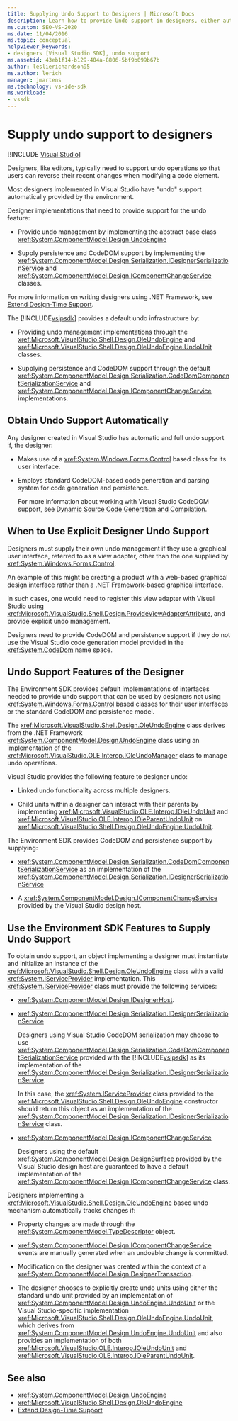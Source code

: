 ```yaml
---
title: Supplying Undo Support to Designers | Microsoft Docs
description: Learn how to provide Undo support in designers, either automatically or by using features in the Visual Studio SDK.
ms.custom: SEO-VS-2020
ms.date: 11/04/2016
ms.topic: conceptual
helpviewer_keywords:
- designers [Visual Studio SDK], undo support
ms.assetid: 43eb1f14-b129-404a-8806-5bf9b099b67b
author: leslierichardson95
ms.author: lerich
manager: jmartens
ms.technology: vs-ide-sdk
ms.workload:
- vssdk
---
```

# Supply undo support to designers

 [!INCLUDE [Visual Studio](~/includes/applies-to-version/vs-windows-only.md)]

Designers, like editors, typically need to support undo operations so that users can reverse their recent changes when modifying a code element.

Most designers implemented in Visual Studio have "undo" support automatically provided by the environment.

Designer implementations that need to provide support for the undo feature:

- Provide undo management by implementing the abstract base class <xref:System.ComponentModel.Design.UndoEngine>

- Supply persistence and CodeDOM support by implementing the <xref:System.ComponentModel.Design.Serialization.IDesignerSerializationService> and  <xref:System.ComponentModel.Design.IComponentChangeService> classes.

For more information on writing designers using .NET Framework, see [Extend Design-Time Support](/previous-versions/37899azc(v=vs.140)).

The [!INCLUDE[vsipsdk](../extensibility/includes/vsipsdk_md.md)] provides a default undo infrastructure by:

- Providing undo management implementations through the <xref:Microsoft.VisualStudio.Shell.Design.OleUndoEngine> and <xref:Microsoft.VisualStudio.Shell.Design.OleUndoEngine.UndoUnit> classes.

- Supplying persistence and CodeDOM support through the default <xref:System.ComponentModel.Design.Serialization.CodeDomComponentSerializationService> and <xref:System.ComponentModel.Design.IComponentChangeService> implementations.

## Obtain Undo Support Automatically

Any designer created in Visual Studio has automatic and full undo support if, the designer:

- Makes use of a <xref:System.Windows.Forms.Control> based class for its user interface.

- Employs standard CodeDOM-based code generation and parsing system for code generation and persistence.

   For more information about working with Visual Studio CodeDOM support, see [Dynamic Source Code Generation and Compilation](/dotnet/framework/reflection-and-codedom/dynamic-source-code-generation-and-compilation).

## When to Use Explicit Designer Undo Support
 Designers must supply their own undo management if they use a graphical user interface, referred to as a view adapter, other than the one supplied by <xref:System.Windows.Forms.Control>.

 An example of this might be creating a product with a web-based graphical design interface rather than a .NET Framework-based graphical interface.

 In such cases, one would need to register this view adapter with Visual Studio using <xref:Microsoft.VisualStudio.Shell.Design.ProvideViewAdapterAttribute>, and provide explicit undo management.

 Designers need to provide CodeDOM and persistence support if they do not use the Visual Studio code generation model provided in the <xref:System.CodeDom> name space.

## Undo Support Features of the Designer
 The Environment SDK provides default implementations of interfaces needed to provide undo support that can be used by designers not using <xref:System.Windows.Forms.Control> based classes for their user interfaces or the standard CodeDOM and persistence model.

 The <xref:Microsoft.VisualStudio.Shell.Design.OleUndoEngine> class derives from the .NET Framework <xref:System.ComponentModel.Design.UndoEngine> class using an implementation of the <xref:Microsoft.VisualStudio.OLE.Interop.IOleUndoManager> class to manage undo operations.

 Visual Studio provides the following feature to designer undo:

- Linked undo functionality across multiple designers.

- Child units within a designer can interact with their parents by implementing <xref:Microsoft.VisualStudio.OLE.Interop.IOleUndoUnit> and <xref:Microsoft.VisualStudio.OLE.Interop.IOleParentUndoUnit> on <xref:Microsoft.VisualStudio.Shell.Design.OleUndoEngine.UndoUnit>.

The Environment SDK provides CodeDOM and persistence support by supplying:

- <xref:System.ComponentModel.Design.Serialization.CodeDomComponentSerializationService> as an implementation of the <xref:System.ComponentModel.Design.Serialization.IDesignerSerializationService>

- A <xref:System.ComponentModel.Design.IComponentChangeService> provided by the Visual Studio design host.

## Use the Environment SDK Features to Supply Undo Support

To obtain undo support, an object implementing a designer must instantiate and initialize an instance of the <xref:Microsoft.VisualStudio.Shell.Design.OleUndoEngine> class with a valid <xref:System.IServiceProvider> implementation. This <xref:System.IServiceProvider> class must provide the following services:

- <xref:System.ComponentModel.Design.IDesignerHost>.

- <xref:System.ComponentModel.Design.Serialization.IDesignerSerializationService>

   Designers using Visual Studio CodeDOM serialization may choose to use <xref:System.ComponentModel.Design.Serialization.CodeDomComponentSerializationService> provided with the [!INCLUDE[vsipsdk](../extensibility/includes/vsipsdk_md.md)] as its implementation of the <xref:System.ComponentModel.Design.Serialization.IDesignerSerializationService>.

   In this case, the <xref:System.IServiceProvider> class provided to the <xref:Microsoft.VisualStudio.Shell.Design.OleUndoEngine> constructor should return this object as an implementation of the <xref:System.ComponentModel.Design.Serialization.IDesignerSerializationService> class.

- <xref:System.ComponentModel.Design.IComponentChangeService>

   Designers using the default <xref:System.ComponentModel.Design.DesignSurface> provided by the Visual Studio design host are guaranteed to have a default implementation of the <xref:System.ComponentModel.Design.IComponentChangeService> class.

Designers implementing a <xref:Microsoft.VisualStudio.Shell.Design.OleUndoEngine> based undo mechanism automatically tracks changes if:

- Property changes are made through the <xref:System.ComponentModel.TypeDescriptor> object.

- <xref:System.ComponentModel.Design.IComponentChangeService> events are manually generated when an undoable change is committed.

- Modification on the designer was created within the context of a <xref:System.ComponentModel.Design.DesignerTransaction>.

- The designer chooses to explicitly create undo units using either the standard undo unit provided by an implementation of <xref:System.ComponentModel.Design.UndoEngine.UndoUnit> or the Visual Studio-specific implementation <xref:Microsoft.VisualStudio.Shell.Design.OleUndoEngine.UndoUnit>, which derives from <xref:System.ComponentModel.Design.UndoEngine.UndoUnit> and also provides an implementation of both <xref:Microsoft.VisualStudio.OLE.Interop.IOleUndoUnit> and <xref:Microsoft.VisualStudio.OLE.Interop.IOleParentUndoUnit>.

## See also

- <xref:System.ComponentModel.Design.UndoEngine>
- <xref:Microsoft.VisualStudio.Shell.Design.OleUndoEngine>
- [Extend Design-Time Support](/previous-versions/37899azc(v=vs.140))
